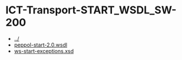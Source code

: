 # ICT-Transport-START_WSDL_SW-200 

* [../](..)
* [peppol-start-2.0.wsdl](peppol-start-2.0.wsdl)
* [ws-start-exceptions.xsd](ws-start-exceptions.xsd)
